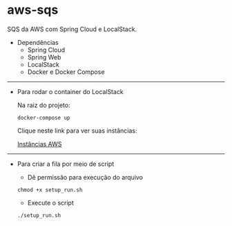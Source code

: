 # aws-sqs
SQS da AWS com Spring Cloud e LocalStack.

* Dependências
  * Spring Cloud
  * Spring Web
  * LocalStack
  * Docker e Docker Compose
--------------
* Para rodar o container do LocalStack
    <p>Na raiz do projeto:</p>
    
    ```shell
    docker-compose up
    ```
    <p>Clique neste link para ver suas instâncias: </p>
    <a href="https://app.localstack.cloud/inst/default/status">Instâncias AWS</a>
--------------
  
* Para criar a fila por meio de script
  * Dê permissão para execução do arquivo
  
  ```shell
  chmod +x setup_run.sh
  ```
  
  * Execute o script
  
  ```shell
  ./setup_run.sh
 ```
